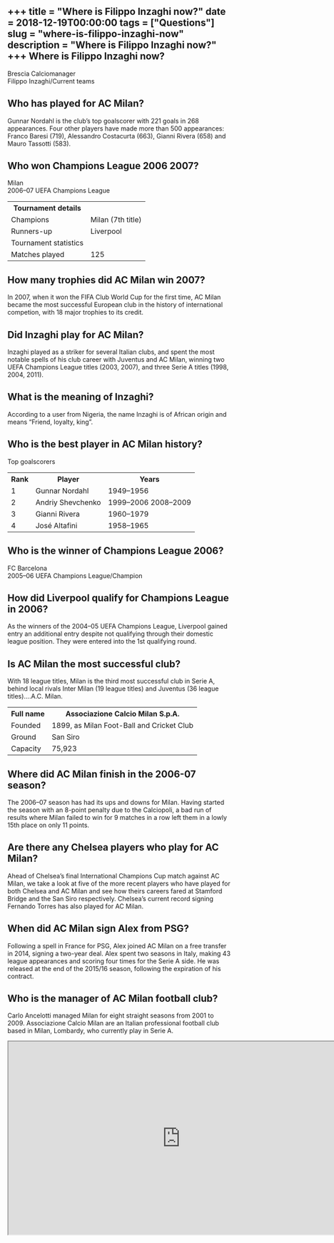 +++
title = "Where is Filippo Inzaghi now?"
date = 2018-12-19T00:00:00
tags = ["Questions"]
slug = "where-is-filippo-inzaghi-now"
description = "Where is Filippo Inzaghi now?"
+++
Where is Filippo Inzaghi now?
-----------------------------

Brescia Calciomanager  
Filippo Inzaghi/Current teams

Who has played for AC Milan?
----------------------------

Gunnar Nordahl is the club’s top goalscorer with 221 goals in 268 appearances. Four other players have made more than 500 appearances: Franco Baresi (719), Alessandro Costacurta (663), Gianni Rivera (658) and Mauro Tassotti (583).

Who won Champions League 2006 2007?
-----------------------------------

Milan  
2006–07 UEFA Champions League

<table><tr><th>Tournament details</th></tr><tr><td>Champions</td><td>Milan (7th title)</td></tr><tr><td>Runners-up</td><td>Liverpool</td></tr><tr><td>Tournament statistics</td></tr><tr><td>Matches played</td><td>125</td></tr></table>

How many trophies did AC Milan win 2007?
----------------------------------------

In 2007, when it won the FIFA Club World Cup for the first time, AC Milan became the most successful European club in the history of international competion, with 18 major trophies to its credit.

Did Inzaghi play for AC Milan?
------------------------------

Inzaghi played as a striker for several Italian clubs, and spent the most notable spells of his club career with Juventus and AC Milan, winning two UEFA Champions League titles (2003, 2007), and three Serie A titles (1998, 2004, 2011).

What is the meaning of Inzaghi?
-------------------------------

According to a user from Nigeria, the name Inzaghi is of African origin and means “Friend, loyalty, king”.

Who is the best player in AC Milan history?
-------------------------------------------

Top goalscorers

<table><tr><th>Rank</th><th>Player</th><th>Years</th></tr><tr><td>1</td><td>Gunnar Nordahl</td><td>1949–1956</td></tr><tr><td>2</td><td>Andriy Shevchenko</td><td>1999–2006 2008–2009</td></tr><tr><td>3</td><td>Gianni Rivera</td><td>1960–1979</td></tr><tr><td>4</td><td>José Altafini</td><td>1958–1965</td></tr></table>

Who is the winner of Champions League 2006?
-------------------------------------------

FC Barcelona  
2005–06 UEFA Champions League/Champion

How did Liverpool qualify for Champions League in 2006?
-------------------------------------------------------

As the winners of the 2004–05 UEFA Champions League, Liverpool gained entry an additional entry despite not qualifying through their domestic league position. They were entered into the 1st qualifying round.

Is AC Milan the most successful club?
-------------------------------------

With 18 league titles, Milan is the third most successful club in Serie A, behind local rivals Inter Milan (19 league titles) and Juventus (36 league titles)….A.C. Milan.

<table><tr><th>Full name</th><th>Associazione Calcio Milan S.p.A.</th></tr><tr><td>Founded</td><td>1899, as Milan Foot-Ball and Cricket Club</td></tr><tr><td>Ground</td><td>San Siro</td></tr><tr><td>Capacity</td><td>75,923</td></tr></table>

Where did AC Milan finish in the 2006-07 season?
------------------------------------------------

The 2006–07 season has had its ups and downs for Milan. Having started the season with an 8-point penalty due to the Calciopoli, a bad run of results where Milan failed to win for 9 matches in a row left them in a lowly 15th place on only 11 points.

Are there any Chelsea players who play for AC Milan?
----------------------------------------------------

Ahead of Chelsea’s final International Champions Cup match against AC Milan, we take a look at five of the more recent players who have played for both Chelsea and AC Milan and see how theirs careers fared at Stamford Bridge and the San Siro respectively. Chelsea’s current record signing Fernando Torres has also played for AC Milan.

When did AC Milan sign Alex from PSG?
-------------------------------------

Following a spell in France for PSG, Alex joined AC Milan on a free transfer in 2014, signing a two-year deal. Alex spent two seasons in Italy, making 43 league appearances and scoring four times for the Serie A side. He was released at the end of the 2015/16 season, following the expiration of his contract.

Who is the manager of AC Milan football club?
---------------------------------------------

Carlo Ancelotti managed Milan for eight straight seasons from 2001 to 2009. Associazione Calcio Milan are an Italian professional football club based in Milan, Lombardy, who currently play in Serie A.

<iframe allow="accelerometer; autoplay; clipboard-write; encrypted-media; gyroscope; picture-in-picture" allowfullscreen="" class="__youtube_prefs__  epyt-is-override  no-lazyload" data-no-lazy="1" data-origheight="433" data-origwidth="770" data-skipgform_ajax_framebjll="" height="433" id="_ytid_82395" loading="lazy" src="https://www.youtube.com/embed/IAsS_7Q8LFg?enablejsapi=1&autoplay=0&cc_load_policy=0&cc_lang_pref=&iv_load_policy=1&loop=0&modestbranding=0&rel=1&fs=1&playsinline=0&autohide=2&theme=dark&color=red&controls=1&" title="YouTube player" width="770"></iframe>